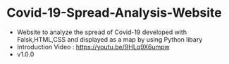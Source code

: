 # Covid-19-Spread-Analysis-Website
- Website to analyze the spread of Covid-19 developed with Falsk,HTML,CSS and displayed as a map by using Python libary
- Introduction Video : https://youtu.be/9HLq9X6umpw
- v1.0.0
